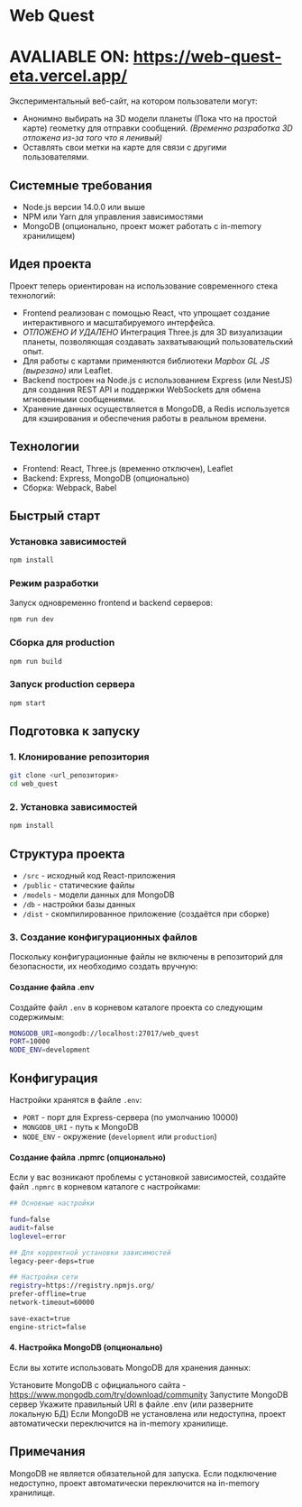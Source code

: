 # Web Quest
# AVALIABLE ON: https://web-quest-eta.vercel.app/
Экспериментальный веб-сайт, на котором пользователи могут:
- Анонимно выбирать на 3D модели планеты (Пока что на простой карте) геометку для отправки сообщений. *(Временно разработка 3D отложена из-за того что я ленивый)*
- Оставлять свои метки на карте для связи с другими пользователями.

## Системные требования

- Node.js версии 14.0.0 или выше
- NPM или Yarn для управления зависимостями
- MongoDB (опционально, проект может работать с in-memory хранилищем)

## Идея проекта

Проект теперь ориентирован на использование современного стека технологий:
- Frontend реализован с помощью React, что упрощает создание интерактивного и масштабируемого интерфейса.
- *ОТЛОЖЕНО И УДАЛЕНО* Интеграция Three.js для 3D визуализации планеты, позволяющая создавать захватывающий пользовательский опыт.
- Для работы с картами применяются библиотеки *Mapbox GL JS (вырезано)* или Leaflet.
- Backend построен на Node.js с использованием Express (или NestJS) для создания REST API и поддержки WebSockets для обмена мгновенными сообщениями.
- Хранение данных осуществляется в MongoDB, а Redis используется для кэширования и обеспечения работы в реальном времени.


## Технологии

- Frontend: React, Three.js (временно отключен), Leaflet
- Backend: Express, MongoDB (опционально)
- Сборка: Webpack, Babel

## Быстрый старт

### Установка зависимостей

```bash
npm install
```

### Режим разработки

Запуск одновременно frontend и backend серверов:

```bash
npm run dev
```

### Сборка для production

```bash
npm run build
```

### Запуск production сервера

```bash
npm start
```

## Подготовка к запуску

### 1. Клонирование репозитория

```bash
git clone <url_репозитория>
cd web_quest
```

### 2. Установка зависимостей

```bash
npm install
```

## Структура проекта

- `/src` - исходный код React-приложения
- `/public` - статические файлы
- `/models` - модели данных для MongoDB
- `/db` - настройки базы данных
- `/dist` - скомпилированное приложение (создаётся при сборке)


### 3. Создание конфигурационных файлов

Поскольку конфигурационные файлы не включены в репозиторий для безопасности, их необходимо создать вручную:

#### Создание файла .env

Создайте файл `.env` в корневом каталоге проекта со следующим содержимым:
```bash
MONGODB_URI=mongodb://localhost:27017/web_quest
PORT=10000
NODE_ENV=development
```
## Конфигурация

Настройки хранятся в файле `.env`:

- `PORT` - порт для Express-сервера (по умолчанию 10000)
- `MONGODB_URI` - путь к MongoDB
- `NODE_ENV` - окружение (`development` или `production`)

#### Создание файла .npmrc (опционально)
Если у вас возникают проблемы с установкой зависимостей, создайте файл `.npmrc` в корневом каталоге с настройками:
```bash
## Основные настройки

fund=false
audit=false
loglevel=error

## Для корректной установки зависимостей
legacy-peer-deps=true

## Настройки сети
registry=https://registry.npmjs.org/
prefer-offline=true
network-timeout=60000

save-exact=true
engine-strict=false
```

#### 4. Настройка MongoDB (опционально)
Если вы хотите использовать MongoDB для хранения данных:

Установите MongoDB с официального сайта - https://www.mongodb.com/try/download/community
Запустите MongoDB сервер
Укажите правильный URI в файле .env (или разверните локальную БД)
Если MongoDB не установлена или недоступна, проект автоматически переключится на in-memory хранилище.

## Примечания

MongoDB не является обязательной для запуска. Если подключение недоступно, проект автоматически переключится на in-memory хранилище.

